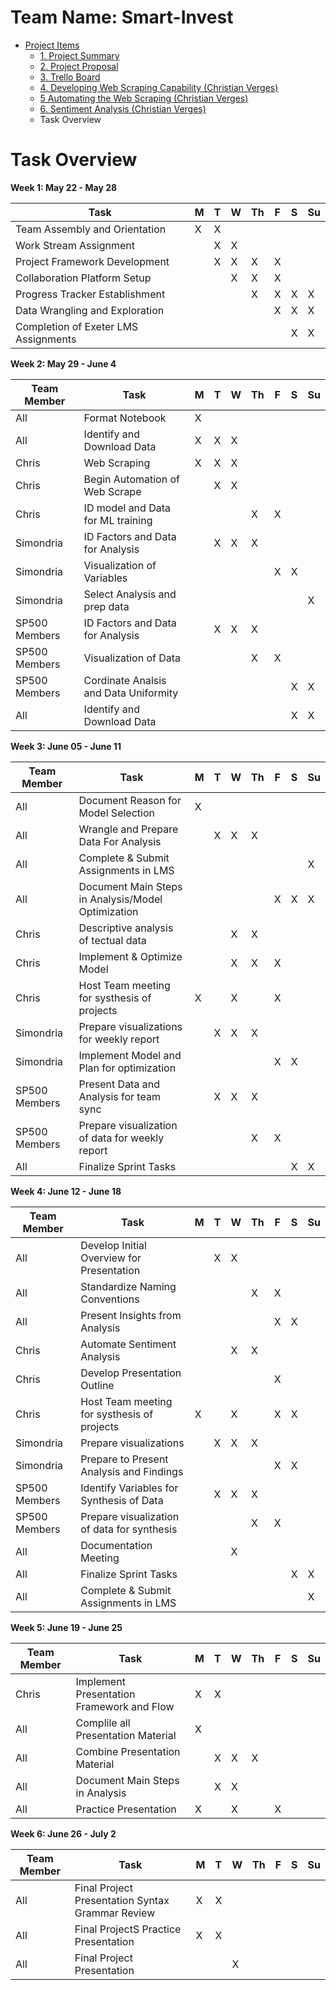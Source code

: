 # Team Name: Smart-Invest


* [Project Items](#PSCRAPE_toc)
    * [1. Project Summary](https://docs.google.com/document/d/e/2PACX-1vS2koiwsLNAS4hmAeIU0ZzCU9WfEm7t8t1MJ59l8e8D2eLDKqYbrc6lGTswZSGItSuSKNZFj9ch2RrV/pub)
    * [2. Project Proposal](https://docs.google.com/document/d/e/2PACX-1vTzKFaD-gmkiiyhWRvGZRE6MDSxCHEmpiOZeRyB3UcNaPjGmtpM9-dgpua658xxrAEBWQC7FpokyM86/pub)
    * [3. Trello Board](https://trello.com/b/c62GpdyU/finalproject)
    * [4. Developing Web Scraping Capability (Christian Verges) ](https://github.com/ChrisVerg/SmartInvest/blob/main/Notebooks/Chris_SmarInvestWebScrape.ipynb)
    * [5 Automating the Web Scraping  (Christian Verges) ](https://github.com/ChrisVerg/SmartInvest/blob/main/Notebooks/Chris_Automated_Data_Collection.ipynb)
    * [6. Sentiment Analysis  (Christian Verges) ](https://github.com/ChrisVerg/SmartInvest/blob/main/Notebooks/Chris_Sentiment_Analysis.ipynb)
    * Task Overview
     


# Task Overview 
**Week 1: May 22 - May 28**

| Task | M | T | W | Th | F | S | Su |
|---|---|---|---|---|---|---|---|
| Team Assembly and Orientation | X | X |   |   |   |   |   |
| Work Stream Assignment |   | X | X |   |   |   |   |
| Project Framework Development |   | X | X | X | X |   |   |
| Collaboration Platform Setup |   |   | X | X | X |   |   |
| Progress Tracker Establishment |   |   |   | X | X | X | X |
| Data Wrangling and Exploration |   |   |   |   | X | X | X |
| Completion of Exeter LMS Assignments |   |   |   |   |   | X | X |

**Week 2: May 29 - June 4**

| Team Member | Task | M | T | W | Th | F | S | Su |
|-------------|---|---|---|---|---|---|---|---|
| All | Format Notebook | X |  |  |  |  |   |   |
| All | Identify and Download Data | X | X | X |  |  |   |   |
|   Chris   | Web Scraping | X | X | X |  |  |  |  |
| Chris | Begin Automation of Web Scrape |  | X | X |  |  |   |   |
| Chris | ID model and Data for ML training |  |  |  | X | X |   |   |
| Simondria | ID Factors and Data for Analysis |  | X | X | X |  |   |   |
| Simondria | Visualization of Variables |  |  |  |  | X | X |   |
| Simondria | Select Analysis and prep data |  |  |  |  |  |  | X |
| SP500 Members | ID Factors and Data for Analysis  |  | X | X | X |  |   |   |
| SP500 Members | Visualization of Data  |  |  |  | X | X |   |   |
| SP500 Members | Cordinate Analsis and Data Uniformity  |  |  |  |  |  | X | X |
| All | Identify and Download Data |  |  |  |  |  | X | X |

**Week 3: June 05 - June 11**

| Team Member | Task | M | T | W | Th | F | S | Su |
|-------------|---|---|---|---|---|---|---|---|
| All | Document Reason for Model Selection | X |  |  |  |  |   |   |
| All | Wrangle and Prepare Data For Analysis |  | X | X | X |  |   |   |
| All | Complete & Submit Assignments in LMS |  |  |  |  |  |  | X |
| All | Document Main Steps in Analysis/Model Optimization |  |  |  |  | X | X | X |
| Chris | Descriptive analysis of tectual data |  |  | X | X |  |  |  |
| Chris | Implement & Optimize Model |  |  | X | X | X |   |   |
| Chris | Host Team meeting for systhesis of projects | X |  | X |  | X |   |   |
| Simondria | Prepare visualizations for weekly report |  | X | X | X |  |   |   |
| Simondria | Implement Model and Plan for optimization |  |  |  |  | X | X |   |
| SP500 Members | Present Data and Analysis for team sync  |  | X | X | X |  |   |   |
| SP500 Members | Prepare visualization of data for weekly report  |  |  |  | X | X |   |   |
| All | Finalize Sprint Tasks |  |  |  |  |  | X | X |

**Week 4: June 12 - June 18** 

| Team Member | Task | M | T | W | Th | F | S | Su |
|-------------|---|---|---|---|---|---|---|---|
| All | Develop Initial Overview for Presentation |  | X | X |  |  |   |   |
| All | Standardize Naming Conventions |  |  |  | X | X |   |   |
| All | Present Insights from Analysis |  |  |  |  | X | X |  |
| Chris | Automate Sentiment Analysis |  |  | X | X |  |  |  |
| Chris | Develop Presentation Outline |  |  |  |  | X |   |   |
| Chris | Host Team meeting for systhesis of projects | X |  | X |  | X | X  |   |
| Simondria | Prepare visualizations |  | X | X | X |  |   |   |
| Simondria | Prepare to Present Analysis and Findings |  |  |  |  | X | X |   |
| SP500 Members | Identify Variables for Synthesis of Data  |  | X | X | X |  |   |   |
| SP500 Members | Prepare visualization of data for synthesis |  |  |  | X | X |   |   |
| All | Documentation Meeting |  |  | X |  |  |  |  |
| All | Finalize Sprint Tasks |  |  |  |  |  | X | X |
| All | Complete & Submit Assignments in LMS |  |  |  |  |  |  | X |

**Week 5: June 19 - June 25**

| Team Member | Task | M | T | W | Th | F | S | Su |
|-------------|---|---|---|---|---|---|---|---|
| Chris| Implement Presentation Framework and Flow | X | X |  |  |  |   |   |
| All | Complile all Presentation Material | X |  |  |  |  |   |   |
| All | Combine Presentation Material |  | X | X | X |  |  |  |
| All | Document Main Steps in Analysis |  | X | X |  |  |  |  |
| All | Practice Presentation | X |  | X |  | X |  |  |

**Week 6: June 26 - July 2**

| Team Member | Task | M | T | W | Th | F | S | Su |
|-------------|---|---|---|---|---|---|---|---|
| All | Final Project Presentation Syntax Grammar Review | X | X |  |  |  |   |   |
| All | Final ProjectS Practice Presentation | X | X |  |  |  |   |   |
| All | Final Project Presentation |  |  | X |  |  |   |   |


